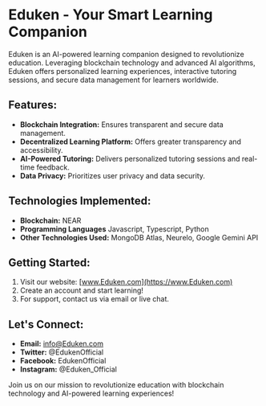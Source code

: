 # Eduken - Your Smart Learning Companion

Eduken is an AI-powered learning companion designed to revolutionize education. Leveraging blockchain technology and advanced AI algorithms, Eduken offers personalized learning experiences, interactive tutoring sessions, and secure data management for learners worldwide.

## Features:
- **Blockchain Integration:** Ensures transparent and secure data management.
- **Decentralized Learning Platform:** Offers greater transparency and accessibility.
- **AI-Powered Tutoring:** Delivers personalized tutoring sessions and real-time feedback.
- **Data Privacy:** Prioritizes user privacy and data security.

## Technologies Implemented:
- **Blockchain:** NEAR
- **Programming Languages** Javascript, Typescript, Python
- **Other Technologies Used:** MongoDB Atlas, Neurelo, Google Gemini API

## Getting Started:
1. Visit our website: [www.Eduken.com](https://www.Eduken.com)
2. Create an account and start learning!
3. For support, contact us via email or live chat.

## Let's Connect:
- **Email:** info@Eduken.com
- **Twitter:** @EdukenOfficial
- **Facebook:** EdukenOfficial
- **Instagram:** @Eduken_Official

Join us on our mission to revolutionize education with blockchain technology and AI-powered learning experiences!

